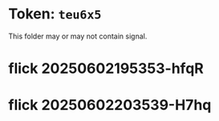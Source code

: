 # Token: `teu6x5`

This folder may or may not contain signal.
# flick 20250602195353-hfqR
# flick 20250602203539-H7hq
